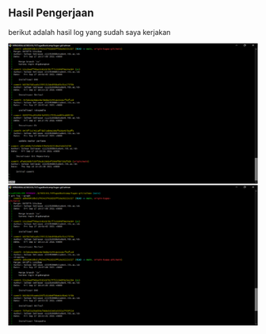 ## Hasil Pengerjaan
berikut adalah hasil log yang sudah saya kerjakan

![screenshot](https://github.com/salman-setiawan/tugas-git/blob/main/02-portofolio-and-cv/ScreenShot_20210917190153.png)
![screenshot](https://github.com/salman-setiawan/tugas-git/blob/main/02-portofolio-and-cv/ScreenShot_20210917190127.png)
